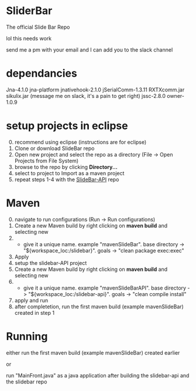 # SliderBar
The official Slide Bar Repo

lol this needs work

send me a pm with your email and I can add you to the slack channel

# dependancies
Jna-4.1.0
jna-platform
jnativehook-2.1.0
jSerialComm-1.3.11
RXTXcomm.jar
sikulix.jar (message me on slack, it's a pain to get right)
jssc-2.8.0
owner-1.0.9

# setup projects in eclipse

0. recommend using eclipse (instructions are for eclipse)
1. Clone or download SlideBar repo
2. Open new project and select the repo as a directory (File -> Open Projects from File System)
3. browse to the repo by clicking **Directory...**
4. select to project to Import as a maven project
5. repeat steps 1-4 with the [SlideBar-API](https://github.com/SlideKB/slidebar-api) repo

# Maven

0. navigate to run configurations (Run -> Run configurations)
1. Create a new Maven build by right clicking on **maven build** and selecting new
2. - give it a unique name. example "mavenSlideBar". base directory -> "${workspace_loc:/slidebar}". goals -> "clean package exec:exec"
3. Apply
4. setup the slidebar-API project
5. Create a new Maven build by right clicking on **maven build** and selecting new
6. - give it a unique name. example "mavenSlideBarAPI". base directory -> "${workspace_loc:/slidebar-api}". goals -> "clean compile install"
7. apply and run
8. after completetion, run the first maven build (example mavenSlideBar) created in step 1

# Running

either run the first maven build (example mavenSlideBar) created earlier

or

run "MainFront.java" as a java application after building the slidebar-api and the slidebar repo
